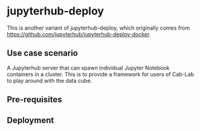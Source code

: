 # jupyterhub-deploy

This is another variant of jupyterhub-deploy, which originally comes from https://github.com/jupyterhub/jupyterhub-deploy-docker. 

## Use case scenario
A Jupyterhub server that can spawn individual Jupyter Notebook containers in a cluster. This is to provide a framework for users of Cab-Lab to play around with the data cube.

## Pre-requisites

## Deployment
